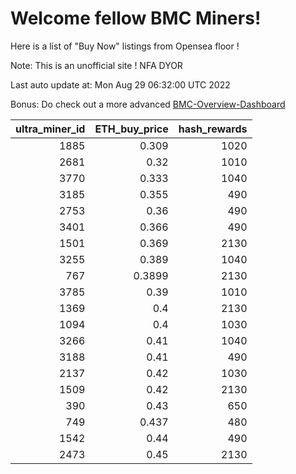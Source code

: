# Welcome fellow BMC Miners!
Here is a list of "Buy Now" listings from Opensea floor !

Note: This is an unofficial site ! NFA DYOR

Last auto update at: Mon Aug 29 06:32:00 UTC 2022

Bonus: Do check out a more advanced [BMC-Overview-Dashboard](https://dune.com/defifunk/BMC-Overview-Dashboard)


|   ultra_miner_id |   ETH_buy_price |   hash_rewards |
|-----------------:|----------------:|---------------:|
|             1885 |          0.309  |           1020 |
|             2681 |          0.32   |           1010 |
|             3770 |          0.333  |           1040 |
|             3185 |          0.355  |            490 |
|             2753 |          0.36   |            490 |
|             3401 |          0.366  |            490 |
|             1501 |          0.369  |           2130 |
|             3255 |          0.389  |           1040 |
|              767 |          0.3899 |           2130 |
|             3785 |          0.39   |           1010 |
|             1369 |          0.4    |           2130 |
|             1094 |          0.4    |           1030 |
|             3266 |          0.41   |           1040 |
|             3188 |          0.41   |            490 |
|             2137 |          0.42   |           1030 |
|             1509 |          0.42   |           2130 |
|              390 |          0.43   |            650 |
|              749 |          0.437  |            480 |
|             1542 |          0.44   |            490 |
|             2473 |          0.45   |           2130 |